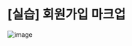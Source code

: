 # [실습] 회원가입 마크업 
![image](https://github.com/user-attachments/assets/054ae307-072a-499a-88d5-855e484b1183)
